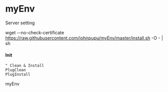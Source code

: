 myEnv
=====
Server setting

wget --no-check-certificate https://raw.githubusercontent.com/johnpupu/myEnv/master/install.sh -O - | sh

#### Init

```vim
" Clean & Install
PlugClean
PlugInstall
```

myEnv
